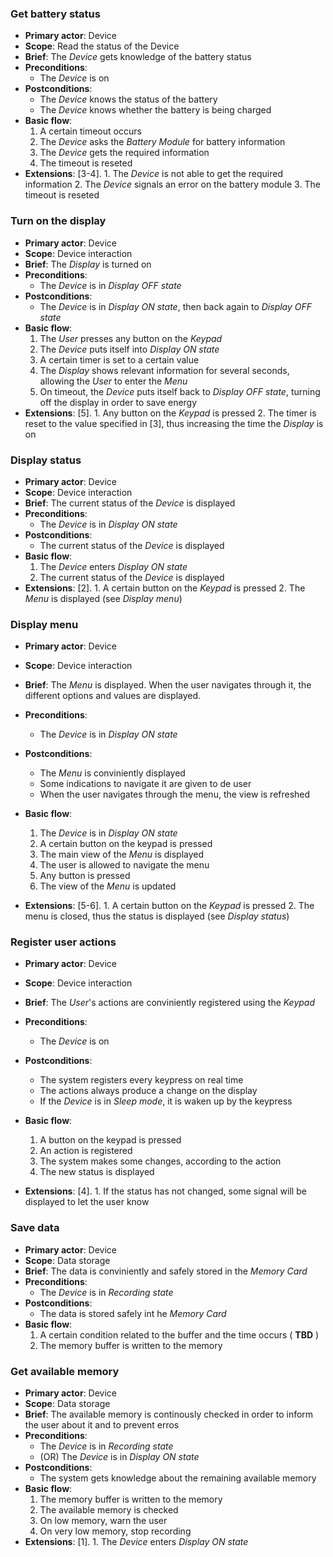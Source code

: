 ### Get battery status
- __Primary actor__: Device
- __Scope__: Read the status of the Device
- __Brief__: The _Device_ gets knowledge of the battery status
- __Preconditions__:
	* The _Device_ is on
- __Postconditions__:
	* The _Device_ knows the status of the battery
	* The _Device_ knows whether the battery is being charged
- __Basic flow__:
	1. A certain timeout occurs
	2. The _Device_ asks the _Battery Module_ for battery information
	3. The _Device_ gets the required information
	4. The timeout is reseted
- __Extensions__:
	[3-4].
		1. The _Device_ is not able to get the required information
		2. The _Device_ signals an error on the battery module
		3. The timeout is reseted

### Turn on the display
- __Primary actor__: Device
- __Scope__: Device interaction
- __Brief__: The _Display_ is turned on
- __Preconditions__:
	* The _Device_ is in _Display OFF state_
- __Postconditions__:
	* The _Device_ is in _Display ON state_, then back again to _Display OFF state_
- __Basic flow__:
	1. The _User_ presses any button on the _Keypad_
	2. The _Device_ puts itself into _Display ON state_ 
	3. A certain timer is set to a certain value
	4. The _Display_ shows relevant information for several seconds, allowing the _User_ to enter the _Menu_
	5. On timeout, the _Device_ puts itself back to _Display OFF state_, turning off the display in order to save energy
- __Extensions__:
	[5]. 
		1. Any button on the _Keypad_ is pressed
		2. The timer is reset to the value specified in [3], thus increasing the time the _Display_ is on

### Display status
- __Primary actor__: Device
- __Scope__: Device interaction
- __Brief__: The current status of the _Device_ is displayed
- __Preconditions__:
	* The _Device_ is in _Display ON state_
- __Postconditions__:
	* The current status of the _Device_ is displayed
- __Basic flow__:
	1. The _Device_ enters _Display ON state_
	2. The current status of the _Device_ is displayed
- __Extensions__:
	[2].
		1. A certain button on the _Keypad_ is pressed
		2. The _Menu_ is displayed (see *Display menu*)

### Display menu
- __Primary actor__: Device
- __Scope__: Device interaction
- __Brief__: The _Menu_ is displayed. When the user navigates through it, the different options and values are displayed.
- __Preconditions__:
	* The _Device_ is in _Display ON state_
- __Postconditions__:
	* The _Menu_ is conviniently displayed
	* Some indications to navigate it are given to de user
	* When the user navigates through the menu, the view is refreshed
- __Basic flow__:
	1. The _Device_ is in _Display ON state_
	2. A certain button on the keypad is pressed
	3. The main view of the _Menu_ is displayed
	4. The user is allowed to navigate the menu
	5. Any button is pressed
	6. The view of the _Menu_ is updated
	
- __Extensions__:
	[5-6].
		1. A certain button on the _Keypad_ is pressed
		2. The menu is closed, thus the status is displayed (see *Display status*)


### Register user actions
- __Primary actor__: Device
- __Scope__: Device interaction
- __Brief__: The _User_'s actions are conviniently registered using the _Keypad_
- __Preconditions__:
	* The _Device_ is on
- __Postconditions__:
	* The system registers every keypress on real time
	* The actions always produce a change on the display
	* If the _Device_ is in _Sleep mode_, it is waken up by the keypress
- __Basic flow__:
	1. A button on the keypad is pressed
	2. An action is registered
	3. The system makes some changes, according to the action
	4. The new status is displayed
	
- __Extensions__:
	[4].
		1. If the status has not changed, some signal will be displayed to let the user know

### Save data
- __Primary actor__: Device
- __Scope__: Data storage
- __Brief__: The data is conviniently and safely stored in the _Memory Card_
- __Preconditions__:
	* The _Device_ is in _Recording state_
- __Postconditions__:
	* The data is stored safely int he _Memory Card_
- __Basic flow__:
	1. A certain condition related to the buffer and the time occurs ( **TBD** )
	2. The memory buffer is written to the memory

### Get available memory
- __Primary actor__: Device
- __Scope__: Data storage
- __Brief__: The available memory is continously checked in order to inform the user about it and to prevent erros
- __Preconditions__:
	* The _Device_ is in _Recording state_
	* (OR) The _Device_ is in _Display ON state_
- __Postconditions__:
	* The system gets knowledge about the remaining available memory
- __Basic flow__:
	1. The memory buffer is written to the memory
	2. The available memory is checked
	3. On low memory, warn the user
	4. On very low memory, stop recording
- __Extensions__:
	[1].
		1. The _Device_ enters _Display ON state_


